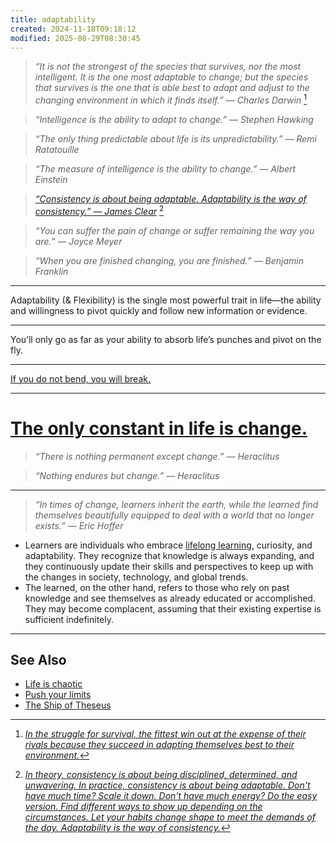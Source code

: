 ```yaml
---
title: adaptability
created: 2024-11-18T09:18:12
modified: 2025-08-29T08:30:45
---
```


> _“It is not the strongest of the species that survives, nor the most intelligent. It is the one most adaptable to change; but the species that survives is the one that is able best to adapt and adjust to the changing environment in which it finds itself.” — Charles Darwin_ [^1]

> _“Intelligence is the ability to adapt to change.” — Stephen Hawking_

> _“The only thing predictable about life is its unpredictability.” — Remi Ratatouille_

> _“The measure of intelligence is the ability to change.” — Albert Einstein_

> _[“Consistency is about being adaptable. Adaptability is the way of consistency.” — James Clear](https://jamesclear.com/quotes/in-theory-consistency-is-about-being-disciplined-determined-and-unwavering)_ [^2]

> _“You can suffer the pain of change or suffer remaining the way you are.” — Joyce Meyer_

> _“When you are finished changing, you are finished.” — Benjamin Franklin_

---

Adaptability (\& Flexibility) is the single most powerful trait in life—the ability and willingness to pivot quickly and follow new information or evidence.

---

You’ll only go as far as your ability to absorb life’s punches and pivot on the fly.

---

[If you do not bend, you will break.](https://jamesclear.com/3-2-1/february-13-2025)

---

# [The only constant in life is change.](https://www.youtube.com/watch?v=4q1dgn_C0AU)

> _“There is nothing permanent except change.” — Heraclitus_

> _“Nothing endures but change.” — Heraclitus_

---

> _“In times of change, learners inherit the earth, while the learned find themselves beautifully equipped to deal with a world that no longer exists.” — Eric Hoffer_

* Learners are individuals who embrace [lifelong learning](https://hbr.org/2017/02/lifelong-learning-is-good-for-your-health-your-wallet-and-your-social-life), curiosity, and adaptability. They recognize that knowledge is always expanding, and they continuously update their skills and perspectives to keep up with the changes in society, technology, and global trends.
* The learned, on the other hand, refers to those who rely on past knowledge and see themselves as already educated or accomplished. They may become complacent, assuming that their existing expertise is sufficient indefinitely.

---

## See Also

* [Life is chaotic](Life%20is%20chaotic.md)
* [Push your limits](Push%20your%20limits.md)
* [The Ship of Theseus](The%20Ship%20of%20Theseus.md)

[^1]: _[In the struggle for survival, the fittest win out at the expense of their rivals because they succeed in adapting themselves best to their environment.](https://www.darwinproject.ac.uk/people/about-darwin/six-things-darwin-never-said/evolution-misquotation)_
[^2]: _[In theory, consistency is about being disciplined, determined, and unwavering. In practice, consistency is about being adaptable. Don't have much time? Scale it down. Don't have much energy? Do the easy version. Find different ways to show up depending on the circumstances. Let your habits change shape to meet the demands of the day. Adaptability is the way of consistency.](https://jamesclear.com/3-2-1/january-23-2025)_
